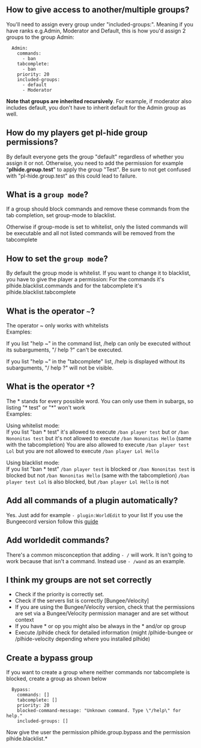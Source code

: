 ## **How to give access to another/multiple groups?**


You'll need to assign every group under "included-groups:". Meaning if you have ranks e.g.Admin, Moderator and Default, this is how you'd assign 2 groups to the group Admin:
```  
  Admin:
    commands:
      - ban
    tabcomplete:
      - ban
    priority: 20
    included-groups:
      - default
      - Moderator
```
**Note that groups are inherited recursively**. For example, if moderator also includes default, you don't have to inherit default for the Admin group as well. 



## **How do my players get pl-hide group permissions?**


By default everyone gets the group "default" regardless of whether you assign it or not. Otherwise, you need to add the permission for example "**plhide.group.test**" to apply the group "Test". Be sure to not get confused with "pl-hide.group.test" as this could lead to failure.


## **What is a ```group mode```?**

If a group should block commands and remove these commands from the tab completion, set group-mode to blacklist.

Otherwise if group-mode is set to whitelist, only the listed commands will be executable and all not listed commands will be removed from the tabcomplete


## **How to set the ```group mode```?**

By default the group mode is whitelist. If you want to change it to blacklist, you have to give the player a permission:
  For the commands it's plhide.blacklist.commands and for the tabcomplete it's plhide.blacklist.tabcomplete
 

## **What is the operator ```~```?**

The operator ~ only works with whitelists
<br>Examples:

If you list "help ~" in the command list, /help can only be executed without its subarguments, "/ help ?" can't be executed.

If you list "help ~" in the "tabcomplete" list, /help is displayed without its subarguments, "/ help ?" will not be visible.

## **What is the operator ```*```?**

The * stands for every possible word. You can only use them in subargs, so listing "* test" or "*" won't work
<br>Examples:

Using whitelist mode:
<br>If you list "ban * test" it's allowed to execute `/ban player test` but or `/ban Nononitas test` but it's not allowed to execute `/ban Nononitas Hello` (same with the tabcompletion)
You are also allowed to execute `/ban player test Lol` but you are not allowed to execute `/ban player Lol Hello`

Using blacklist mode:
<br>If you list "ban * test" `/ban player test` is blocked or `/ban Nononitas test` is blocked but not `/ban Nononitas Hello`  (same with the tabcompletion)
`/ban player test Lol` is also blocked, but `/ban player Lol Hello` is not

## **Add all commands of a plugin automatically?**

Yes. Just add for example ```- plugin:WorldEdit``` to your list
If you use the Bungeecord version follow this [guide](https://github.com/Nononitas/Plugin-Hide-Pro/wiki/Setup-the-autlisting-command-function-per-plugin-for-Spigot-plugin-commands-in-Bungeecord)


## **Add worldedit commands?**

There's a common misconception that adding ```- /``` will work. It isn't going to work because that isn't a command. Instead use ```- /wand``` as an example.


## **I think my groups are not set correctly**

- Check if the priority is correctly set.
- Check if the servers list is correctly [Bungee/Velocity]
- If you are using the Bungee/Velocity version, check that the permissions are set via a Bungee/Velocity permission manager and are set without context
- If you have * or op you might also be always in the * and/or op group
- Execute /plhide check <playerName> for detailed information (might /plhide-bungee or /plhide-velocity depending where you installed plhide)

## **Create a bypass group**

If you want to create a group where neither commands nor tabcomplete is blocked, create a group as shown below
```  
  Bypass:
    commands: []
    tabcomplete: []
    priority: 20 
    blocked-command-message: "Unknown command. Type \"/help\" for help."
    included-groups: []
```
Now give the user the permission plhide.group.bypass and the permission plhide.blacklist.*